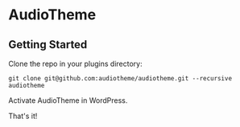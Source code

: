 # AudioTheme

## Getting Started

Clone the repo in your plugins directory:

`git clone git@github.com:audiotheme/audiotheme.git --recursive audiotheme`

Activate AudioTheme in WordPress.

That's it!
